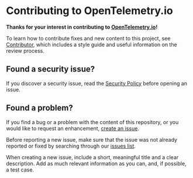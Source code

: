 # Contributing to OpenTelemetry.io

**Thanks for your interest in contributing to
[OpenTelemetry.io](https://opentelemetry.io/)!**

To learn how to contribute fixes and new content to this project, see
[Contributor](https://opentelemetry.io/docs/contributing/), which
includes a style guide and useful information on the review process.

## Found a security issue?

If you discover a security issue, read the
[Security Policy](https://github.com/open-telemetry/opentelemetry.io/security/policy)
before opening an issue.

## Found a problem?

If you find a bug or a problem with the content of this repository, or you would
like to request an enhancement, [create an issue][new-issue].

Before reporting a new issue, make sure that the issue was not already reported
or fixed by searching through our
[issues list](https://github.com/open-telemetry/opentelemetry.io/issues?q=is%3Aissue+is%3Aopen+sort%3Aupdated-desc).

When creating a new issue, include a short, meaningful title and a clear
description. Add as much relevant information as you can, and, if possible, a
test case.

[new-issue]:
  https://github.com/open-telemetry/opentelemetry.io/issues/new/choose
